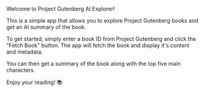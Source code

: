 Welcome to Project Gutenberg AI Explorer!

This is a simple app that allows you to explore Project Gutenberg books and get an AI summary of the book.

To get started, simply enter a book ID from Project Gutenberg and click the "Fetch Book" button. The app will fetch the book and display it's content and metadata.

You can then get a summary of the book along with the top five main characters.

Enjoy your reading! 📚
